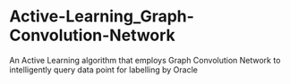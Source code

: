 # Active-Learning_Graph-Convolution-Network
An Active Learning algorithm that employs Graph Convolution Network to intelligently query data point for labelling by Oracle
